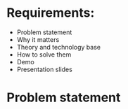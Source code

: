 # Requirements:
 - Problem statement
 - Why it matters
 - Theory and technology base
 - How to solve them
 - Demo
 - Presentation slides
# Problem statement
   
